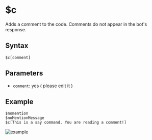 # $c
Adds a comment to the code. Comments do not appear in the bot's response.

## Syntax
```
$c[comment]
```

## Parameters
- `comment`: yes ( please edit it )

## Example
```
$nomention
$noMentionMessage
$c[This is a say command. You are reading a comment!]
```

![example](https://user-images.githubusercontent.com/69215413/127033510-b61a5806-c1b5-45f3-99d3-c4f932497322.png)
